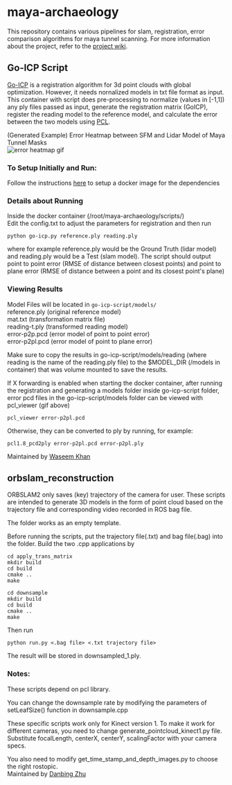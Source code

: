 # maya-archaeology
This repository contains various pipelines for slam, registration, error comparison algorithms for maya tunnel scanning.  For more information about the project, refer to the [project wiki](https://github.com/UCSD-E4E/maya-archaeology/wiki).

## Go-ICP Script
[Go-ICP](http://jlyang.org/go-icp/) is a registration algorithm for 3d point clouds with global optimization. However, it needs nornalized models in txt file format as input. This container with script does pre-processing to normalize (values in \[-1,1\]) any ply files passed as input, generate the registration matrix (GoICP), register the reading model to the reference model, and calculate the error between the two models using [PCL](http://pointclouds.org/).

(Generated Example) Error Heatmap between SFM and Lidar Model of Maya Tunnel Masks  
![error heatmap gif](https://github.com/UCSD-E4E/maya-archaeology/blob/master/images/error-intensity.gif)

### To Setup Initially and Run:
Follow the instructions [here](https://hub.docker.com/r/wasd/go-icp-docker/) to setup a docker image for the dependencies

### Details about Running
Inside the docker container (/root/maya-archaeology/scripts/)  
Edit the config.txt to adjust the parameters for registration and then run
```
python go-icp.py reference.ply reading.ply
```
where for example reference.ply would be the Ground Truth (lidar model) and reading.ply would be a Test (slam model). The script should output point to point error (RMSE of distance between closest points) and point to plane error (RMSE of distance between a point and its closest point's plane)

### Viewing Results
Model Files will be located in 
```go-icp-script/models/```  
reference.ply (original reference model)  
mat.txt (transformation matrix file)  
reading-t.ply (transformed reading model)  
error-p2p.pcd (error model of point to point error)  
error-p2pl.pcd (error model of point to plane error)  

Make sure to copy the results in go-icp-script/models/reading (where reading is the name of the reading.ply file) to the $MODEL_DIR (/models in container) that was volume mounted to save the results.

If X forwarding is enabled when starting the docker container, after running the registration and generating a models folder inside go-icp-script folder, error pcd files in the go-icp-script/models folder can be viewed with pcl_viewer (gif above)
```
pcl_viewer error-p2pl.pcd
```
Otherwise, they can be converted to ply by running, for example:
```
pcl1.8_pcd2ply error-p2pl.pcd error-p2pl.ply
```
Maintained by [Waseem Khan](https://github.com/waseemkhan96/)

## orbslam_reconstruction

ORBSLAM2 only saves (key) trajectory of the camera for user. These scripts are intended to generate 3D models in the form of point cloud based on the trajectory file and corresponding video recorded in ROS bag file.

The folder works as an empty template. 

Before running the scripts, put the trajectory file(.txt) and bag file(.bag) into the folder. Build the two .cpp applications by

```
cd apply_trans_matrix
mkdir build
cd build
cmake ..
make
```

```
cd downsample
mkdir build
cd build
cmake ..
make
```

Then run
```
python run.py <.bag file> <.txt trajectory file>
```

The result will be stored in downsampled_1.ply.

### Notes: 

These scripts depend on pcl library.

You can change the downsample rate by modifying the parameters of setLeafSize() function in downsample.cpp

These specific scripts work only for Kinect version 1. To make it work for different cameras, you need to change generate_pointcloud_kinect1.py file. Substitute focalLength, centerX, centerY, scalingFactor with your camera specs. 

You also need to modify get_time_stamp_and_depth_images.py to choose the right rostopic.  
Maintained by [Danbing Zhu](https://github.com/DanbingZhu)



